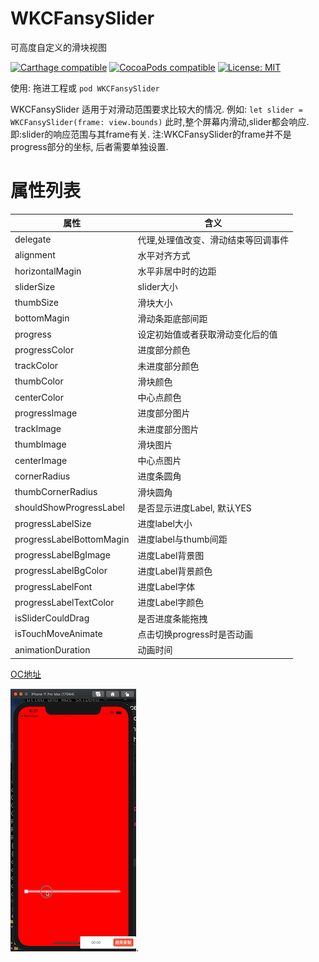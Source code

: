 # WKCFansySlider
可高度自定义的滑块视图


[![Carthage compatible](https://img.shields.io/badge/Carthage-compatible-4BC51D.svg?style=flat)](https://github.com/Carthage/Carthage#adding-frameworks-to-an-application) [![CocoaPods compatible](https://img.shields.io/cocoapods/v/WKCFansySlider?style=flat)](https://cocoapods.org/pods/WKCFansySlider) [![License: MIT](https://img.shields.io/cocoapods/l/WKCFansySlider?style=flat)](http://opensource.org/licenses/MIT)

使用: 拖进工程或 `pod WKCFansySlider`

WKCFansySlider 适用于对滑动范围要求比较大的情况.
例如: 
` let slider = WKCFansySlider(frame: view.bounds) `
此时,整个屏幕内滑动,slider都会响应.即:slider的响应范围与其frame有关.
注:WKCFansySlider的frame并不是progress部分的坐标, 后者需要单独设置.

# 属性列表
| 属性  |   含义 |
| ----   |  ----   |
| delegate | 代理,处理值改变、滑动结束等回调事件|
| alignment | 水平对齐方式 |
| horizontalMagin | 水平非居中时的边距 |
| sliderSize | slider大小 |
| thumbSize | 滑块大小 |
| bottomMagin | 滑动条距底部间距 |
| progress | 设定初始值或者获取滑动变化后的值 |
| progressColor | 进度部分颜色 |
| trackColor | 未进度部分颜色 |
| thumbColor | 滑块颜色 |
| centerColor | 中心点颜色 | 
| progressImage | 进度部分图片 |
| trackImage | 未进度部分图片 |
| thumbImage | 滑块图片 |
| centerImage | 中心点图片 |
| cornerRadius | 进度条圆角 |
| thumbCornerRadius | 滑块圆角 |
| shouldShowProgressLabel | 是否显示进度Label, 默认YES |
| progressLabelSize | 进度label大小 |
| progressLabelBottomMagin | 进度label与thumb间距 |
| progressLabelBgImage | 进度Label背景图 |
| progressLabelBgColor | 进度Label背景颜色 |
| progressLabelFont | 进度Label字体 |
| progressLabelTextColor | 进度Label字颜色 |
| isSliderCouldDrag | 是否进度条能拖拽 |
| isTouchMoveAnimate | 点击切换progress时是否动画|
| animationDuration | 动画时间 |

[OC地址](https://github.com/WKCLoveYang/WKCSliderView)


![Demo](https://github.com/WKCLoveYang/WKCFansySlider/raw/master/source/1.gif).
